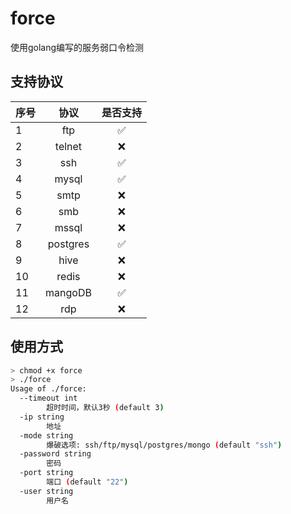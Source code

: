# force
使用golang编写的服务弱口令检测

## 支持协议

|序号|协议|是否支持|
|:---|:---:| :---: |
|1|ftp|✅|
|2|telnet|❌|
|3|ssh|✅|
|4|mysql|✅|
|5|smtp|❌|
|6|smb|❌|
|7|mssql|❌|
|8|postgres|✅|
|9|hive|❌|
|10|redis|❌|
|11|mangoDB|✅|
|12|rdp|❌|


## 使用方式

```bash
> chmod +x force
> ./force 
Usage of ./force:
  --timeout int
    	超时时间，默认3秒 (default 3)
  -ip string
    	地址
  -mode string
    	爆破选项: ssh/ftp/mysql/postgres/mongo (default "ssh")
  -password string
    	密码
  -port string
    	端口 (default "22")
  -user string
    	用户名
```
